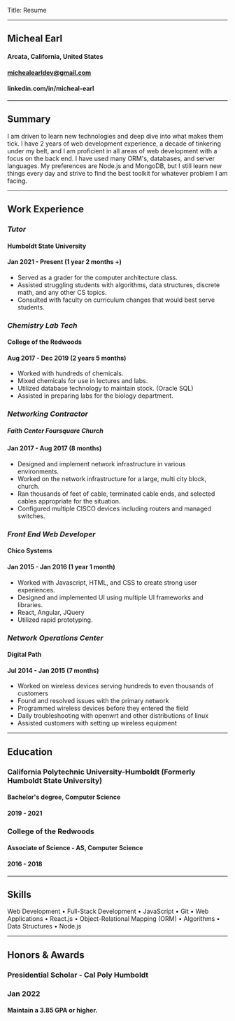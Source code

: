 Title: Resume

---

## Micheal Earl

#### Arcata, California, United States

#### michealearldev@gmail.com

#### linkedin.com/in/micheal-earl

---

## Summary

I am driven to learn new technologies and deep dive into what makes them tick. I have 2 years of web
development experience, a decade of tinkering under my belt, and I am proficient in all areas of web development
with a focus on the back end. I have used many ORM's, databases, and server languages. My preferences are
Node.js and MongoDB, but I still learn new things every day and strive to find the best toolkit for whatever problem
I am facing.

---

## Work Experience

### _Tutor_

#### Humboldt State University

#### Jan 2021 - Present (1 year 2 months +)

- Served as a grader for the computer architecture class.
- Assisted struggling students with algorithms, data structures, discrete math, and any other CS topics.
- Consulted with faculty on curriculum changes that would best serve students.

### _Chemistry Lab Tech_

#### College of the Redwoods

#### Aug 2017 - Dec 2019 (2 years 5 months)

- Worked with hundreds of chemicals.
- Mixed chemicals for use in lectures and labs.
- Utilized database technology to maintain stock. (Oracle SQL)
- Assisted in preparing labs for the biology department.

### _Networking Contractor_

##### Faith Center Foursquare Church

#### Jan 2017 - Aug 2017 (8 months)

- Designed and implement network infrastructure in various environments.
- Worked on the network infrastructure for a large, multi city block, church.
- Ran thousands of feet of cable, terminated cable ends, and selected cables appropriate for the
  situation.
- Configured multiple CISCO devices including routers and managed switches.

### _Front End Web Developer_

#### Chico Systems

#### Jan 2015 - Jan 2016 (1 year 1 month)

- Worked with Javascript, HTML, and CSS to create strong user experiences.
- Designed and implemented UI using multiple UI frameworks and libraries.
- React, Angular, JQuery
- Utilized rapid prototyping.

### _Network Operations Center_

#### Digital Path

#### Jul 2014 - Jan 2015 (7 months)

- Worked on wireless devices serving hundreds to even thousands of customers
- Found and resolved issues with the primary network
- Programmed wireless devices before they entered the field
- Daily troubleshooting with openwrt and other distributions of linux
- Assisted customers with setting up wireless equipment

---

## Education

### California Polytechnic University-Humboldt (Formerly Humboldt State University)

#### Bachelor's degree, Computer Science

#### 2019 - 2021

### College of the Redwoods

#### Associate of Science - AS, Computer Science

#### 2016 - 2018

---

## Skills

Web Development • Full-Stack Development • JavaScript • Git • Web Applications • React.js •
Object-Relational Mapping (ORM) • Algorithms • Data Structures • Node.js

---

## Honors & Awards

### Presidential Scholar - Cal Poly Humboldt

### Jan 2022

#### Maintain a 3.85 GPA or higher.

